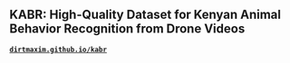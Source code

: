 ## KABR: High-Quality Dataset for Kenyan Animal Behavior Recognition from Drone Videos

[**`dirtmaxim.github.io/kabr`**](https://dirtmaxim.github.io/kabr)